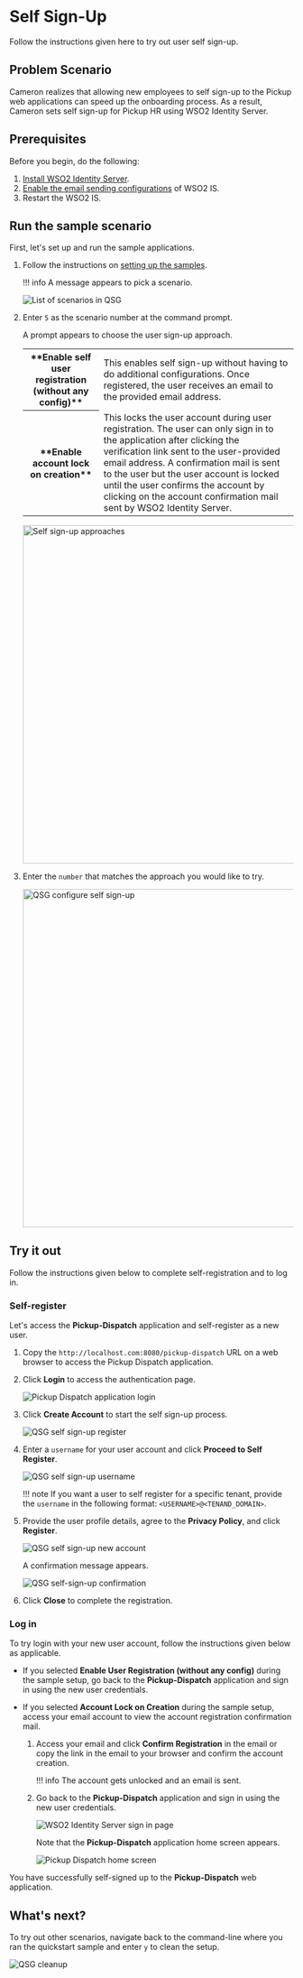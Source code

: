 # Self Sign-Up

Follow the instructions given here to try out user self sign-up.

## Problem Scenario

Cameron realizes that allowing new employees to self sign-up to the Pickup web applications can speed up
the onboarding process. As a result, Cameron sets self sign-up for Pickup HR
using WSO2 Identity Server.

## Prerequisites

Before you begin, do the following:

1. [Install WSO2 Identity Server]({{base_path}}/get-started/sample-use-cases/set-up/).
2. [Enable the email sending configurations]({{base_path}}/deploy/configure-email-sending) of WSO2 IS.
3. Restart the WSO2 IS.

## Run the sample scenario

First, let's set up and run the sample applications.

1. Follow the instructions on [setting up the samples]({{base_path}}/get-started/sample-use-cases/sample-scenario/#set-up-the-sample-apps/).

    !!! info
        A message appears to pick a scenario.

    ![List of scenarios in QSG]({{base_path}}/assets/img/get-started/qsg-configure-sso.png)

2. Enter `5` as the scenario number at the command prompt.

    A prompt appears to choose the user sign-up approach.

    <table>
        <tr>
            <th>**Enable self user registration (without any config)**</th>
            <td>
                This enables self sign-up without having to do additional configurations. Once registered, the user receives an email to the provided email address.
            </td>
        </tr>
        <tr>
            <th>**Enable account lock on creation**</th>
            <td>
                This locks the user account during user registration. The user can only sign in to the application after clicking the verification link sent to the user-provided email address. A confirmation mail is sent to the user but the user account is locked until the user confirms the account by clicking on the account confirmation mail sent by WSO2 Identity Server.
            </td>
        </tr>
    </table>

    <img src="{{base_path}}/assets/img/get-started/qsg-configure-self-sign-up.png" width="600" alt="Self sign-up approaches"/>

3. Enter the `number` that matches the approach you would like to try.

    <img src="{{base_path}}/assets/img/get-started/qsg-configure-self-sign-up-2.png" width="600" alt="QSG configure self sign-up"/>

## Try it out

Follow the instructions given below to complete self-registration and to log in.

### Self-register

Let's access the **Pickup-Dispatch** application and self-register as a new user.

1. Copy the `http://localhost.com:8080/pickup-dispatch` URL on a web browser to access the Pickup Dispatch application.

2. Click **Login** to access the authentication page.
  
    ![Pickup Dispatch application login]({{base_path}}/assets/img/get-started/qsg-sso-dispatch-login.png)

3. Click **Create Account** to start the self sign-up process.

    ![QSG self sign-up register]({{base_path}}/assets/img/get-started/qsg-self-sign-up-register.png)

4. Enter a `username` for your user account and click **Proceed to Self Register**.

    ![QSG self sign-up username]({{base_path}}/assets/img/get-started/qsg-self-sign-up-username.png)

    !!! note
        If you want a user to self register for a specific tenant, provide
        the `username` in the following format: `<USERNAME>@<TENAND_DOMAIN>`.

5. Provide the user profile details, agree to the **Privacy Policy**, and click **Register**.

    ![QSG self sign-up new account]({{base_path}}/assets/img/get-started/qsg-self-sign-up-new-account.png)

    A confirmation message appears.

    ![QSG self-sign-up confirmation]({{base_path}}/assets/img/get-started/qsg-self-sign-up-confirmation.png)

8. Click **Close** to complete the registration.

### Log in

To try login with your new user account, follow the instructions given below as applicable.

- If you selected **Enable User Registration (without any
    config)** during the sample setup, go back to the **Pickup-Dispatch** application and sign in using the new user credentials.

- If you selected **Account Lock on Creation** during the sample setup, access your email  account to view the account registration confirmation mail.

    1. Access your email and click **Confirm Registration** in the email or copy the link
        in the email to your browser and confirm the account creation.

        !!! info
            The account gets unlocked and an email is sent.

    2. Go back to the **Pickup-Dispatch** application and sign in using the new user credentials.

        ![WSO2 Identity Server sign in page]({{base_path}}/assets/img/get-started/qsg-sso-login-credentials.png)

        Note that the **Pickup-Dispatch** application home screen appears.

        ![Pickup Dispatch home screen]({{base_path}}/assets/img/get-started/qsg-sso-dispatch-home.png)

You have successfully self-signed up to the **Pickup-Dispatch** web application.

## What's next?

To try out other scenarios, navigate back to the command-line where you ran the quickstart sample and enter `y` to clean the setup.

![QSG cleanup]({{base_path}}/assets/img/get-started/qsg-sso-cleanup.png)

